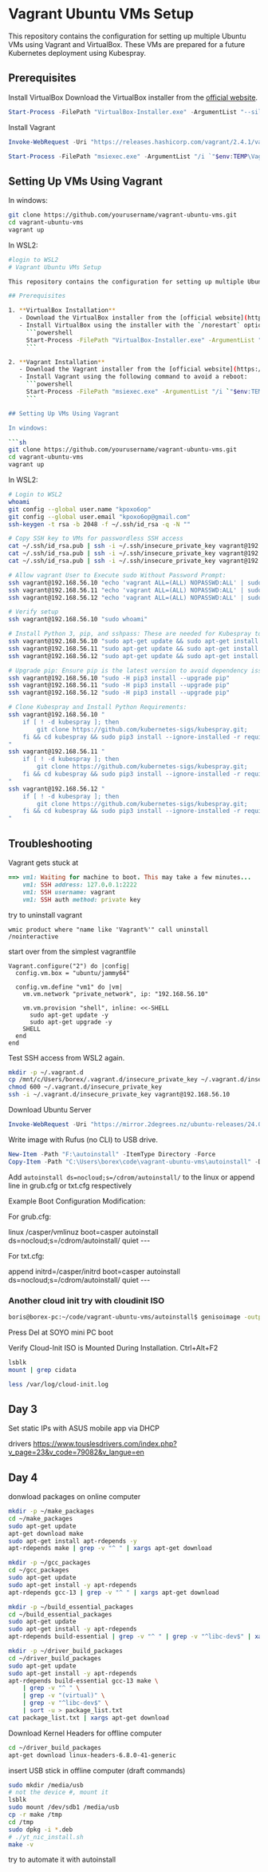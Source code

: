 # Vagrant Ubuntu VMs Setup

This repository contains the configuration for setting up multiple Ubuntu VMs using Vagrant and VirtualBox. These VMs are prepared for a future Kubernetes deployment using Kubespray.

## Prerequisites

Install VirtualBox
Download the VirtualBox installer from the [official website](https://www.virtualbox.org/wiki/Downloads).

```powershell
Start-Process -FilePath "VirtualBox-Installer.exe" -ArgumentList "--silent --ignore-reboot" -Wait
```

Install Vagrant

```powershell
Invoke-WebRequest -Uri "https://releases.hashicorp.com/vagrant/2.4.1/vagrant_2.4.1_windows_amd64.msi" -OutFile "$env:TEMP\Vagrant-Installer.msi"

Start-Process -FilePath "msiexec.exe" -ArgumentList "/i `"$env:TEMP\Vagrant-Installer.msi`" /qn REBOOT=ReallySuppress" -Wait
```

## Setting Up VMs Using Vagrant

In windows:

```sh
git clone https://github.com/yourusername/vagrant-ubuntu-vms.git
cd vagrant-ubuntu-vms
vagrant up
```

In WSL2:

```sh
#login to WSL2
# Vagrant Ubuntu VMs Setup

This repository contains the configuration for setting up multiple Ubuntu VMs using Vagrant and VirtualBox. These VMs are prepared for a future Kubernetes deployment using Kubespray.

## Prerequisites

1. **VirtualBox Installation**
   - Download the VirtualBox installer from the [official website](https://www.virtualbox.org/wiki/Downloads).
   - Install VirtualBox using the installer with the `/norestart` option to avoid a reboot:
     ```powershell
     Start-Process -FilePath "VirtualBox-Installer.exe" -ArgumentList "--silent --ignore-reboot" -Wait
     ```

2. **Vagrant Installation**
   - Download the Vagrant installer from the [official website](https://www.vagrantup.com/downloads).
   - Install Vagrant using the following command to avoid a reboot:
     ```powershell
     Start-Process -FilePath "msiexec.exe" -ArgumentList "/i `"$env:TEMP\Vagrant-Installer.msi`" /qn REBOOT=ReallySuppress" -Wait
     ```

## Setting Up VMs Using Vagrant

In windows:

```sh
git clone https://github.com/yourusername/vagrant-ubuntu-vms.git
cd vagrant-ubuntu-vms
vagrant up
```

In WSL2:

```sh
# Login to WSL2
whoami
git config --global user.name "kpoxo6op"
git config --global user.email "kpoxo6op@gmail.com"
ssh-keygen -t rsa -b 2048 -f ~/.ssh/id_rsa -q -N ""

# Copy SSH key to VMs for passwordless SSH access
cat ~/.ssh/id_rsa.pub | ssh -i ~/.ssh/insecure_private_key vagrant@192.168.56.10 "mkdir -p ~/.ssh && cat >> ~/.ssh/authorized_keys"
cat ~/.ssh/id_rsa.pub | ssh -i ~/.ssh/insecure_private_key vagrant@192.168.56.11 "mkdir -p ~/.ssh && cat >> ~/.ssh/authorized_keys"
cat ~/.ssh/id_rsa.pub | ssh -i ~/.ssh/insecure_private_key vagrant@192.168.56.12 "mkdir -p ~/.ssh && cat >> ~/.ssh/authorized_keys"

# Allow vagrant User to Execute sudo Without Password Prompt:
ssh vagrant@192.168.56.10 "echo 'vagrant ALL=(ALL) NOPASSWD:ALL' | sudo tee -a /etc/sudoers"
ssh vagrant@192.168.56.11 "echo 'vagrant ALL=(ALL) NOPASSWD:ALL' | sudo tee -a /etc/sudoers"
ssh vagrant@192.168.56.12 "echo 'vagrant ALL=(ALL) NOPASSWD:ALL' | sudo tee -a /etc/sudoers"

# Verify setup
ssh vagrant@192.168.56.10 "sudo whoami"

# Install Python 3, pip, and sshpass: These are needed for Kubespray to work.
ssh vagrant@192.168.56.10 "sudo apt-get update && sudo apt-get install -y python3 python3-pip sshpass"
ssh vagrant@192.168.56.11 "sudo apt-get update && sudo apt-get install -y python3 python3-pip sshpass"
ssh vagrant@192.168.56.12 "sudo apt-get update && sudo apt-get install -y python3 python3-pip sshpass"

# Upgrade pip: Ensure pip is the latest version to avoid dependency issues.
ssh vagrant@192.168.56.10 "sudo -H pip3 install --upgrade pip"
ssh vagrant@192.168.56.11 "sudo -H pip3 install --upgrade pip"
ssh vagrant@192.168.56.12 "sudo -H pip3 install --upgrade pip"

# Clone Kubespray and Install Python Requirements:
ssh vagrant@192.168.56.10 "
    if [ ! -d kubespray ]; then
        git clone https://github.com/kubernetes-sigs/kubespray.git;
    fi && cd kubespray && sudo pip3 install --ignore-installed -r requirements.txt
"
ssh vagrant@192.168.56.11 "
    if [ ! -d kubespray ]; then
        git clone https://github.com/kubernetes-sigs/kubespray.git;
    fi && cd kubespray && sudo pip3 install --ignore-installed -r requirements.txt
"
ssh vagrant@192.168.56.12 "
    if [ ! -d kubespray ]; then
        git clone https://github.com/kubernetes-sigs/kubespray.git;
    fi && cd kubespray && sudo pip3 install --ignore-installed -r requirements.txt
"
```


## Troubleshooting

Vagrant gets stuck at 

```ruby
==> vm1: Waiting for machine to boot. This may take a few minutes...
    vm1: SSH address: 127.0.0.1:2222
    vm1: SSH username: vagrant
    vm1: SSH auth method: private key
```

try to  uninstall vagrant

```batch
wmic product where "name like 'Vagrant%'" call uninstall /nointeractive
```

start over from the simplest vagrantfile

```Vagrantfile
Vagrant.configure("2") do |config|
  config.vm.box = "ubuntu/jammy64"

  config.vm.define "vm1" do |vm|
    vm.vm.network "private_network", ip: "192.168.56.10"

    vm.vm.provision "shell", inline: <<-SHELL
      sudo apt-get update -y
      sudo apt-get upgrade -y
    SHELL
  end
end
```


Test SSH access from WSL2 again.

```sh
mkdir -p ~/.vagrant.d
cp /mnt/c/Users/borex/.vagrant.d/insecure_private_key ~/.vagrant.d/insecure_private_key
chmod 600 ~/.vagrant.d/insecure_private_key
ssh -i ~/.vagrant.d/insecure_private_key vagrant@192.168.56.10
```

Download Ubuntu Server

```powershell
Invoke-WebRequest -Uri "https://mirror.2degrees.nz/ubuntu-releases/24.04.1/ubuntu-24.04.1-live-server-amd64.iso" -OutFile "C:\Users\borex\Downloads\ubuntu-24.04.1-live-server-amd64.iso"
```

Write image with Rufus (no CLI) to USB drive.

```powershell
New-Item -Path "F:\autoinstall" -ItemType Directory -Force
Copy-Item -Path "C:\Users\borex\code\vagrant-ubuntu-vms\autoinstall" -Destination "F:\" -Recurse -Force
```

Add `autoinstall ds=nocloud;s=/cdrom/autoinstall/` to the linux or append line in grub.cfg or txt.cfg respectively

Example Boot Configuration Modification:

For grub.cfg:

linux /casper/vmlinuz boot=casper autoinstall ds=nocloud\;s=/cdrom/autoinstall/ quiet ---

For txt.cfg:

append initrd=/casper/initrd boot=casper autoinstall ds=nocloud\;s=/cdrom/autoinstall/ quiet ---


### Another cloud init try with cloudinit ISO

```sh
boris@borex-pc:~/code/vagrant-ubuntu-vms/autoinstall$ genisoimage -output cloud-init.iso -volid cidata -joliet -rock user-data meta-data
```

Press Del at SOYO mini PC boot

Verify Cloud-Init ISO is Mounted During Installation. Ctrl+Alt+F2

```sh
lsblk
mount | grep cidata
```

```sh
less /var/log/cloud-init.log
```

## Day 3

Set static IPs with ASUS mobile app via DHCP

drivers https://www.touslesdrivers.com/index.php?v_page=23&v_code=79082&v_langue=en

## Day 4

donwload packages on online computer

```sh
mkdir -p ~/make_packages
cd ~/make_packages
sudo apt-get update
apt-get download make
sudo apt-get install apt-rdepends -y
apt-rdepends make | grep -v "^ " | xargs apt-get download
```

```sh
mkdir -p ~/gcc_packages
cd ~/gcc_packages
sudo apt-get update
sudo apt-get install -y apt-rdepends
apt-rdepends gcc-13 | grep -v "^ " | xargs apt-get download
```

```sh
mkdir -p ~/build_essential_packages
cd ~/build_essential_packages
sudo apt-get update
sudo apt-get install -y apt-rdepends
apt-rdepends build-essential | grep -v "^ " | grep -v "^libc-dev$" | xargs apt-get download
```

```sh
mkdir -p ~/driver_build_packages
cd ~/driver_build_packages
sudo apt-get update
sudo apt-get install -y apt-rdepends
apt-rdepends build-essential gcc-13 make \
    | grep -v "^ " \
    | grep -v "(virtual)" \
    | grep -v "^libc-dev$" \
    | sort -u > package_list.txt
cat package_list.txt | xargs apt-get download
```

Download Kernel Headers for offline computer

```sh
cd ~/driver_build_packages
apt-get download linux-headers-6.8.0-41-generic
```


insert USB stick in offline computer (draft commands)

```sh
sudo mkdir /media/usb
# not the device #, mount it
lsblk
sudo mount /dev/sdb1 /media/usb
cp -r make /tmp
cd /tmp
sudo dpkg -i *.deb
# ./yt_nic_install.sh
make -v
```

try to automate it with autoinstall